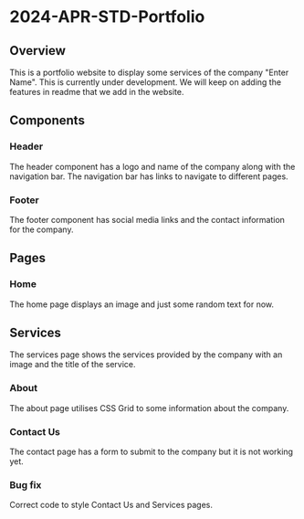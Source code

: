 # 2024-APR-STD-Portfolio

## Overview
This is a portfolio website to display some services of the company "Enter Name". This is currently under development. We will keep on adding the features in readme that we add in the website.

## Components

### Header
The header component has a logo and name of the company along with the navigation bar. The navigation bar has links to navigate to different pages.

### Footer
The footer component has social media links and the contact information for the company.

## Pages

### Home
The home page displays an image and just some random text for now.

## Services
The services page shows the services provided by the company with an image and the title of the service.

### About
The about page utilises CSS Grid to some information about the company.

### Contact Us
The contact page has a form to submit to the company but it is not working yet. 

### Bug fix
Correct code to style Contact Us and Services pages. 